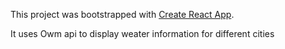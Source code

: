 This project was bootstrapped with [Create React App](https://github.com/facebook/create-react-app).

It uses Owm api to display weater information for different cities
